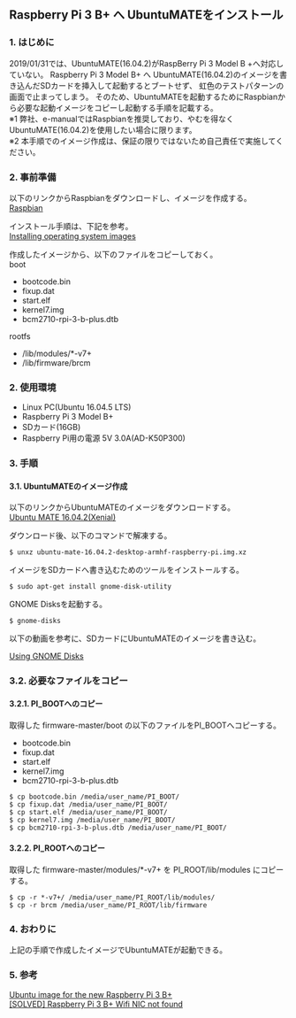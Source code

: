 ## Raspberry Pi 3 B+ へ UbuntuMATEをインストール


### 1. はじめに
2019/01/31では、UbuntuMATE(16.04.2)がRaspBerry Pi 3 Model B +へ対応していない。
Raspberry Pi 3 Model B+ へ UbuntuMATE(16.04.2)のイメージを書き込んだSDカードを挿入して起動するとブートせず、 虹色のテストパターンの画面で止まってしまう。
そのため、UbuntuMATEを起動するためにRaspbianから必要な起動イメージをコピーし起動する手順を記載する。
<br>
※1 弊社、e-manualではRaspbianを推奨しており、やむを得なくUbuntuMATE(16.04.2)を使用したい場合に限ります。
<br>
※2 本手順でのイメージ作成は、保証の限りではないため自己責任で実施してください。
### 2. 事前準備
以下のリンクからRaspbianをダウンロードし、イメージを作成する。
<br>
[Raspbian](https://www.raspberrypi.org/downloads/raspbian/)

インストール手順は、下記を参考。
<br>
[Installing operating system images](https://www.raspberrypi.org/documentation/installation/installing-images/)

作成したイメージから、以下のファイルをコピーしておく。
<br>
boot
- bootcode.bin
- fixup.dat
- start.elf
- kernel7.img
- bcm2710-rpi-3-b-plus.dtb

rootfs
- /lib/modules/*-v7+
- /lib/firmware/brcm
### 2. 使用環境
- Linux PC(Ubuntu 16.04.5 LTS)
- Raspberry Pi 3 Model B+
- SDカード(16GB)
- Raspberry Pi用の電源 5V 3.0A(AD-K50P300)

### 3. 手順
#### 3.1. UbuntuMATEのイメージ作成
以下のリンクからUbuntuMATEのイメージをダウンロードする。
<br>
[Ubuntu MATE 16.04.2(Xenial)](https://ubuntu-mate.org/download/)

ダウンロード後、以下のコマンドで解凍する。
```
$ unxz ubuntu-mate-16.04.2-desktop-armhf-raspberry-pi.img.xz
```

イメージをSDカードへ書き込むためのツールをインストールする。
```
$ sudo apt-get install gnome-disk-utility
```

GNOME Disksを起動する。
```
$ gnome-disks
```
以下の動画を参考に、SDカードにUbuntuMATEのイメージを書き込む。

[Using GNOME Disks](https://www.youtube.com/embed/V_6GNyL6Dac)

### 3.2. 必要なファイルをコピー
#### 3.2.1. PI_BOOTへのコピー
取得した firmware-master/boot の以下のファイルをPI_BOOTへコピーする。
- bootcode.bin
- fixup.dat
- start.elf
- kernel7.img
- bcm2710-rpi-3-b-plus.dtb
```
$ cp bootcode.bin /media/user_name/PI_BOOT/
$ cp fixup.dat /media/user_name/PI_BOOT/
$ cp start.elf /media/user_name/PI_BOOT/
$ cp kernel7.img /media/user_name/PI_BOOT/
$ cp bcm2710-rpi-3-b-plus.dtb /media/user_name/PI_BOOT/
```

#### 3.2.2. PI_ROOTへのコピー
取得した firmware-master/modules/*-v7+ を PI_ROOT/lib/modules にコピーする。
```
$ cp -r *-v7+/ /media/user_name/PI_ROOT/lib/modules/
$ cp -r brcm /media/user_name/PI_ROOT/lib/firmware
```
### 4. おわりに
上記の手順で作成したイメージでUbuntuMATEが起動できる。

### 5. 参考
[Ubuntu image for the new Raspberry Pi 3 B+](https://www.raspberrypi.org/forums/viewtopic.php?f=63&t=208538)
<br>
[[SOLVED] Raspberry Pi 3 B+ Wifi NIC not found](https://www.linuxquestions.org/questions/slackware-arm-108/raspberry-pi-3-b-wifi-nic-not-found-4175627137/)


